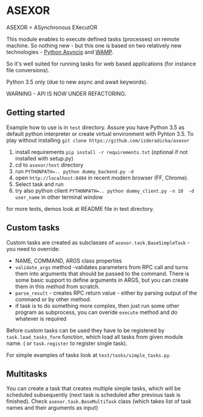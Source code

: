 ASEXOR
======

ASEXOR = ASynchronous EXecutOR

This module enables to execute defined tasks (processes) on remote machine. So nothing new - but this one 
is based on two relatively new technologies -  [Python Asyncio](https://docs.python.org/3/library/asyncio.html) and [WAMP](http://wamp-proto.org/). 

So it's well suited for running tasks for web based applications (for instance file conversions). 

Python 3.5 only (due to new async and await keywords).

WARNING - API IS NOW UNDER REFACTORING.

Getting started
---------------
Example how to use is in `test` directory. Assure you have Python 3.5 as default python 
interpreter or create virtual environment with Pyhton 3.5.
To play without installing `git clone https://github.com/izderadicka/asexor`
1. install requirements `pip install -r requirements.txt` (optional if not installed with setup.py)
2. cd to `asexor/test` directory
3. run `PYTHONPATH=.. python dummy_backend.py -d` 
4. open `http://localhost:8484` in recent modern browser (FF, Chrome).
5. Select task and run 
6. try also python client `PYTHONPATH=.. python dummy_client.py -n 10  -d user_name` in other terminal window

for more tests, demos look at README file in test directory.

Custom tasks
------------
Custom tasks are created as subclasses of `asexor.task.BaseSimpleTask` - you need to override:
- NAME, COMMAND, ARGS class properties
- `validate_args` method -validates parameters from RPC call and turns them into arguments that should be passed to the command.  There is some basic support to define arguments in ARGS, but you can create them in this method from scratch.
- `parse_result` - creates RPC return value - either by parsing output of the command or by other method.
- if task is to do something more complex, then just run some other program as subprocess, you can overide `execute` method and do whatever is required 

Before custom tasks can be used they have to be registered by `task.load_tasks_form` function, which load all tasks from given module name. ( or `task.register` to register single task).

For simple examples of tasks look at `test/tasks/simple_tasks.py`.

Multitasks
----------
You can create a task that creates multiple simple tasks, which will be scheduled subsequently 
(next task is scheduled after previous task is finished).
Check `asexor.task.BaseMultiTask` class (which takes list of task names and their arguments as input)



